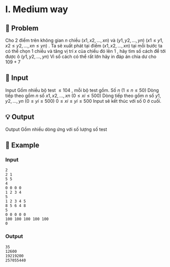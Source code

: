 # I. Medium way

## 📖 Problem

Cho 2 điểm trên không gian
$n$
chiều
$(x1,x2, ...,xn)$
và
$(y1,y2, ...,yn)$
$(x1≤y1,x2≤y2, ...,xn≤yn)$
. Ta sẽ xuất phát tại điểm
$(x1,x2, ...,xn)$
tại mỗi bước ta có thể chọn
$1$
chiều và tăng vị trí
$x$
của chiều đó lên
$1$
, hãy tìm số cách để tới được ô
$(y1,y2, ...,yn)$
Vì số cách có thể rất lớn hãy in đáp án chia dư cho
$109+ 7$


## 🧩 Input

Input
Gồm nhiều bộ test
$≤ 104$
, mỗi bộ test gồm.
Số
$n$
$(1 ≤n≤ 50)$
Dòng tiếp theo gồm
$n$
số
$x1,x2, ...,xn$
$(0 ≤xi≤ 500)$
Dòng tiếp theo gồm
$n$
số
$y1,y2, ...,yn$
$(0 ≤yi≤ 500)$
$0 ≤xi≤yi≤ 500$
Input sẽ kết thúc với số
$0$
ở cuối.


## 💡 Output

Output
Gồm nhiều dòng ứng với số lượng số test


## 🧠 Example

### Input

```text
2
2 1
5 5
4
0 0 0 0
1 2 3 4
5
1 2 3 4 5
8 5 6 4 8
5
0 0 0 0 0
100 100 100 100 100
0
```

### Output

```text
35
12600
19219200
257055440
```


